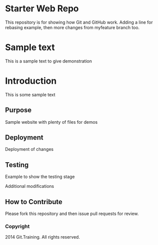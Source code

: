 # Starter Web Repo

This repository is for showing how Git and GitHub work.
Adding a line for rebasing example, then more changes from myfeature branch too.

# Sample text

This is a sample text to give demonstration

# Introduction

This is some sample text

## Purpose

Sample website with plenty of files for demos

## Deployment

Deployment of changes

## Testing

Example to show the testing stage

Additional modifications

## How to Contribute

Please fork this repository and then issue pull requests for review.

### Copyright

2014 Git.Training. All rights reserved.